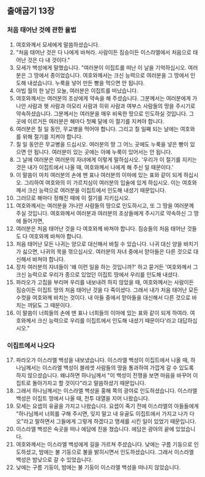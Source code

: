 ## 출애굽기 13장

### 처음 태어난 것에 관한 율법
1. 여호와께서 모세에게 말씀하셨습니다.
2. "처음 태어난 것은 다 나에게 바쳐라. 사람이든 짐승이든 이스라엘에서 처음으로 태어난 것은 다 내 것이다."
3. 모세가 백성에게 말했습니다. "여러분이 이집트를 떠난 이 날을 기억하십시오. 여러분은 그 땅에서 종이었습니다. 여호와께서는 크신 능력으로 여러분을 그 땅에서 인도해 내셨습니다. 누룩을 넣어 만든 빵을 먹으면 안 됩니다.
4. 아빕 월의 한 날인 오늘, 여러분은 이집트를 떠났습니다.
5. 여호와께서는 여러분의 조상에게 약속을 해 주셨습니다. 그분께서는 여러분에게 가나안 사람과 헷 사람과 아모리 사람과 히위 사람과 여부스 사람들의 땅을 주시기로 약속하셨습니다. 그분께서는 여러분을 매우 비옥한 땅으로 인도하실 것입니다. 그 곳에 이르거든 여러분은 해마다 첫째 달에 이 절기를 지켜야 합니다.
6. 여러분은 칠 일 동안, 무교병을 먹어야 합니다. 그리고 칠 일째 되는 날에는 여호와를 위해 절기를 지켜야 합니다.
7. 칠 일 동안은 무교병을 드십시오. 여러분의 땅 그 어느 곳에도 누룩을 넣은 빵이 있으면 안 됩니다. 여러분이 있는 곳에는 아예 누룩이 있어서는 안 됩니다.
8. 그 날에 여러분은 여러분의 자녀에게 이렇게 말하십시오. '우리가 이 절기를 지키는 것은 내가 이집트에서 나올 때, 여호와께서 나에게 해 주신 일 때문이다.'
9. 이 말씀이 마치 여러분의 손에 맨 표나 여러분의 이마에 있는 표와 같이 되게 하십시오. 그리하여 여호와의 이 가르치심이 여러분의 입술에 있게 하십시오. 이는 여호와께서 크신 능력으로 여러분을 이집트에서 인도해 내셨기 때문입니다.
10. 그러므로 해마다 정해진 때에 이 절기를 지키십시오.
11. 여호와께서는 여러분을 가나안 사람들의 땅으로 인도하시고, 또 그 땅을 여러분께 주실 것입니다. 여호와께서 여러분과 여러분의 조상들에게 주시기로 약속하신 그 땅에 들어가면,
12. 여러분은 처음 태어난 것을 다 여호와께 바쳐야 합니다. 짐승들의 처음 태어난 것들도 다 여호와께 바쳐야 합니다.
13. 처음 태어난 모든 나귀는 양으로 대신해서 바칠 수 있습니다. 나귀 대신 양을 바치기가 싫으면, 나귀의 목을 꺾으십시오. 여러분의 자녀 중에서 맏아들은 다른 것으로 대신해서 바쳐야 합니다.
14. 장차 여러분의 자녀들이 '왜 이런 일을 하는 것입니까?' 하고 묻거든 '여호와께서 그 크신 능력으로 우리가 종으로 있었던 이집트 땅에서 우리를 인도해 내셨다.
15. 파라오가 고집을 부리며 우리를 내보내려 하지 않았을 때, 여호와께서는 사람이든 짐승이든 이집트 땅의 처음 태어난 것을 다 죽이셨다. 그래서 내가 처음 태어난 모든 수컷을 여호와께 바치는 것이다. 내 아들 중에서 맏아들을 대신해서 다른 것으로 바치는 까닭도 그 때문이다.
16. 이 말씀이 너희들의 손에 맨 표나 너희들의 이마에 있는 표와 같이 되게 하여라. 여호와께서 크신 능력으로 우리를 이집트에서 인도해 내셨기 때문이다'라고 대답하십시오."
### 이집트에서 나오다
17. 파라오가 이스라엘 백성을 내보냈습니다. 이스라엘 백성이 이집트에서 나올 때, 하나님께서는 이스라엘 백성이 블레셋 사람들의 땅을 통과하여 가깝게 갈 수 있도록 하지 않으셨습니다. 왜냐하면 하나님께서 "이 백성이 전쟁을 보면 마음을 바꾸어 이집트로 돌아가자고 할 것이다"라고 말씀하셨기 때문입니다.
18. 그래서 하나님께서는 이스라엘 백성을 홍해 쪽의 광야로 인도하셨습니다. 이스라엘 백성은 이집트 땅에서 나올 때, 전투 대열을 지어 나왔습니다.
19. 모세는 요셉의 유골을 가지고 나왔습니다. 요셉이 죽기 전에 이스라엘의 아들들에게 "하나님께서 너희를 구해 주시면, 잊지 말고 내 유골도 이집트에서 가지고 나가 다오"라고 말하면서 그들에게 그렇게 하겠다고 맹세를 시킨 일이 있었기 때문입니다.
20. 이스라엘 백성은 숙곳을 떠나 에담에 진을 쳤습니다. 에담은 광야의 끝에 있었습니다.
21. 여호와께서는 이스라엘 백성에게 길을 가르쳐 주셨습니다. 낮에는 구름 기둥으로 인도하셨고, 밤에는 불 기둥으로 불을 밝히시면서 인도하셨습니다. 그래서 이스라엘 백성은 밤낮으로 갈 수 있었습니다.
22. 낮에는 구름 기둥이, 밤에는 불 기둥이 이스라엘 백성을 떠나지 않았습니다.